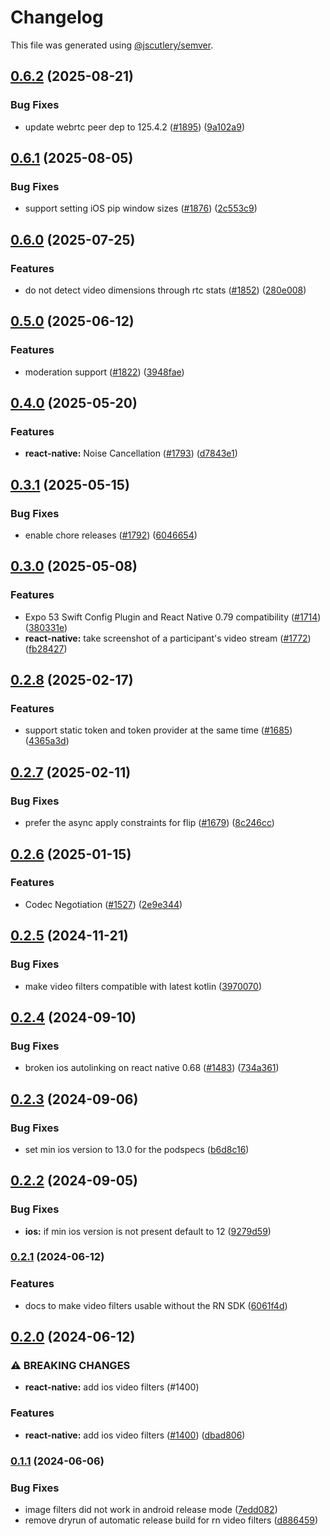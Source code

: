 # Changelog

This file was generated using [@jscutlery/semver](https://github.com/jscutlery/semver).

## [0.6.2](https://github.com/GetStream/stream-video-js/compare/@stream-io/video-filters-react-native-0.6.1...@stream-io/video-filters-react-native-0.6.2) (2025-08-21)

### Bug Fixes

- update webrtc peer dep to 125.4.2 ([#1895](https://github.com/GetStream/stream-video-js/issues/1895)) ([9a102a9](https://github.com/GetStream/stream-video-js/commit/9a102a964d4b350eb9223272cfe294e4805c6533))

## [0.6.1](https://github.com/GetStream/stream-video-js/compare/@stream-io/video-filters-react-native-0.6.0...@stream-io/video-filters-react-native-0.6.1) (2025-08-05)

### Bug Fixes

- support setting iOS pip window sizes ([#1876](https://github.com/GetStream/stream-video-js/issues/1876)) ([2c553c9](https://github.com/GetStream/stream-video-js/commit/2c553c967b4ceedaf7209c1e98ab4c8025c84ca5))

## [0.6.0](https://github.com/GetStream/stream-video-js/compare/@stream-io/video-filters-react-native-0.5.0...@stream-io/video-filters-react-native-0.6.0) (2025-07-25)

### Features

- do not detect video dimensions through rtc stats ([#1852](https://github.com/GetStream/stream-video-js/issues/1852)) ([280e008](https://github.com/GetStream/stream-video-js/commit/280e0087d646188e71dec6e4d4e5e8b93878904d))

## [0.5.0](https://github.com/GetStream/stream-video-js/compare/@stream-io/video-filters-react-native-0.4.0...@stream-io/video-filters-react-native-0.5.0) (2025-06-12)

### Features

- moderation support ([#1822](https://github.com/GetStream/stream-video-js/issues/1822)) ([3948fae](https://github.com/GetStream/stream-video-js/commit/3948faeb2fa7ace8dd9c1df990f6e41e73fc0a26))

## [0.4.0](https://github.com/GetStream/stream-video-js/compare/@stream-io/video-filters-react-native-0.3.1...@stream-io/video-filters-react-native-0.4.0) (2025-05-20)

### Features

- **react-native:** Noise Cancellation ([#1793](https://github.com/GetStream/stream-video-js/issues/1793)) ([d7843e1](https://github.com/GetStream/stream-video-js/commit/d7843e1a23e6f6a35d1c159438d09bdfd17450a5))

## [0.3.1](https://github.com/GetStream/stream-video-js/compare/@stream-io/video-filters-react-native-0.3.0...@stream-io/video-filters-react-native-0.3.1) (2025-05-15)

### Bug Fixes

- enable chore releases ([#1792](https://github.com/GetStream/stream-video-js/issues/1792)) ([6046654](https://github.com/GetStream/stream-video-js/commit/6046654fe19505a1c115a4fb838759d010540614))

## [0.3.0](https://github.com/GetStream/stream-video-js/compare/@stream-io/video-filters-react-native-0.2.8...@stream-io/video-filters-react-native-0.3.0) (2025-05-08)

### Features

- Expo 53 Swift Config Plugin and React Native 0.79 compatibility ([#1714](https://github.com/GetStream/stream-video-js/issues/1714)) ([380331e](https://github.com/GetStream/stream-video-js/commit/380331e11fd6182c3111413aa25689a669dd3c9c))
- **react-native:** take screenshot of a participant's video stream ([#1772](https://github.com/GetStream/stream-video-js/issues/1772)) ([fb28427](https://github.com/GetStream/stream-video-js/commit/fb284270f5a0589dbc40669456d2cf45c911a245))

## [0.2.8](https://github.com/GetStream/stream-video-js/compare/@stream-io/video-filters-react-native-0.2.7...@stream-io/video-filters-react-native-0.2.8) (2025-02-17)

### Features

- support static token and token provider at the same time ([#1685](https://github.com/GetStream/stream-video-js/issues/1685)) ([4365a3d](https://github.com/GetStream/stream-video-js/commit/4365a3dd0a14c98041982bde8be21258b8cfd571))

## [0.2.7](https://github.com/GetStream/stream-video-js/compare/@stream-io/video-filters-react-native-0.2.6...@stream-io/video-filters-react-native-0.2.7) (2025-02-11)

### Bug Fixes

- prefer the async apply constraints for flip ([#1679](https://github.com/GetStream/stream-video-js/issues/1679)) ([8c246cc](https://github.com/GetStream/stream-video-js/commit/8c246cc4e9f1ac766366cf24b82dd99aa868017d))

## [0.2.6](https://github.com/GetStream/stream-video-js/compare/@stream-io/video-filters-react-native-0.2.5...@stream-io/video-filters-react-native-0.2.6) (2025-01-15)

### Features

- Codec Negotiation ([#1527](https://github.com/GetStream/stream-video-js/issues/1527)) ([2e9e344](https://github.com/GetStream/stream-video-js/commit/2e9e344d5259e3069dddb17846013becef24829e))

## [0.2.5](https://github.com/GetStream/stream-video-js/compare/@stream-io/video-filters-react-native-0.2.4...@stream-io/video-filters-react-native-0.2.5) (2024-11-21)

### Bug Fixes

- make video filters compatible with latest kotlin ([3970070](https://github.com/GetStream/stream-video-js/commit/397007000547719eea6269bcead982e82d94e6cf))

## [0.2.4](https://github.com/GetStream/stream-video-js/compare/@stream-io/video-filters-react-native-0.2.3...@stream-io/video-filters-react-native-0.2.4) (2024-09-10)

### Bug Fixes

- broken ios autolinking on react native 0.68 ([#1483](https://github.com/GetStream/stream-video-js/issues/1483)) ([734a361](https://github.com/GetStream/stream-video-js/commit/734a3615bc185fc17c7d7afc812c662a9bec92e7))

## [0.2.3](https://github.com/GetStream/stream-video-js/compare/@stream-io/video-filters-react-native-0.2.2...@stream-io/video-filters-react-native-0.2.3) (2024-09-06)

### Bug Fixes

- set min ios version to 13.0 for the podspecs ([b6d8c16](https://github.com/GetStream/stream-video-js/commit/b6d8c163b66f75e12d0316abe46eebc6b017c29a))

## [0.2.2](https://github.com/GetStream/stream-video-js/compare/@stream-io/video-filters-react-native-0.2.1...@stream-io/video-filters-react-native-0.2.2) (2024-09-05)

### Bug Fixes

- **ios:** if min ios version is not present default to 12 ([9279d59](https://github.com/GetStream/stream-video-js/commit/9279d59e861a51c723a0f17229c39dae946ee664))

### [0.2.1](https://github.com/GetStream/stream-video-js/compare/@stream-io/video-filters-react-native-0.2.0...@stream-io/video-filters-react-native-0.2.1) (2024-06-12)

### Features

- docs to make video filters usable without the RN SDK ([6061f4d](https://github.com/GetStream/stream-video-js/commit/6061f4d5b83d1ed46051dde12c7d3e269ec26aeb))

## [0.2.0](https://github.com/GetStream/stream-video-js/compare/@stream-io/video-filters-react-native-0.1.1...@stream-io/video-filters-react-native-0.2.0) (2024-06-12)

### ⚠ BREAKING CHANGES

- **react-native:** add ios video filters (#1400)

### Features

- **react-native:** add ios video filters ([#1400](https://github.com/GetStream/stream-video-js/issues/1400)) ([dbad806](https://github.com/GetStream/stream-video-js/commit/dbad806e136de7d60a10d292431c8cfe74bd28f9))

### [0.1.1](https://github.com/GetStream/stream-video-js/compare/@stream-io/video-filters-react-native-0.1.0...@stream-io/video-filters-react-native-0.1.1) (2024-06-06)

### Bug Fixes

- image filters did not work in android release mode ([7edd082](https://github.com/GetStream/stream-video-js/commit/7edd08227cfed2603b4f201975e2e3c98d387277))
- remove dryrun of automatic release build for rn video filters ([d886459](https://github.com/GetStream/stream-video-js/commit/d886459f0c47bd22a4d45023afe480ee5f6ec446))

